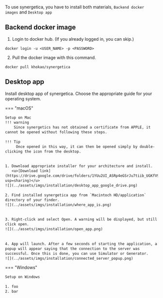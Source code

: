 To use synergetica, you have to install both materials, `Backend docker images` and `Desktop app`

## Backend docker image

1. Login to docker hub. (If you already logged in, you can skip.)
```console
docker login -u <USER_NAME> -p <PASSWORD>
```

2. Pull the docker image with this command.
```console
docker pull khokao/synergetica
```


## Desktop app

Install desktop app of synergetica. Choose the appropriate guide for your operating system.

=== "macOS"

    Setup on Mac
    !!! warning
        Since synergetics has not obtained a certificate from APPLE, it cannot be opened without following these steps.
    
    !!! Tip
         Once opened in this way, it can then be opened simply by double-clicking the icon from the desktop.


    1. Download appropriate installer for your architecture and install.
       <u>[Download link](https://drive.google.com/drive/folders/1YUu2UI_ASRp4eGSrJu7tiib_UGKfV9hT?usp=sharing)</u>
    ![](../assets/imgs/installation/desktop_app_google_drive.png)

    2. Find installed synergetica app from `Macintoch HD/application` directory of your finder.
    ![](../assets/imgs/installation/where_app_is.png)


    3. Right-click and select Open. A warning will be displayed, but still click open.
    ![](../assets/imgs/installation/open_app.png)
    　

    4. App will launch. After a few seconds of starting the application, a popup will appear saying that the connection to the server was successful. Once this is done, you can use Simulator or Generator.
    ![](../assets/imgs/installation/connected_server_popup.png)


        


=== "Windows"

    Setup on Windows

    1. foo
    2. bar


